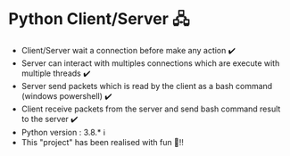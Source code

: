 <h1>Python Client/Server 🖧</h1>
<ul>
  <li>Client/Server wait a connection before make any action ✔️</li>
  <li>Server can interact with multiples connections which are execute with multiple threads ✔️</li>
  <li>Server send packets which is read by the client as a bash command (windows powershell) ✔️</li>
  <li>Client receive packets from the server and send bash command result to the server ✔️</li>
  <li>Python version : 3.8.* ℹ️</li>
  <li>This "project" has been realised with fun 🐼!!</li>
</ul>
